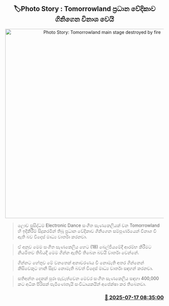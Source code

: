 <p align='center'><b><h2 align='center' title='Photo Story: Tomorrowland main stage destroyed by fire'>🏷Photo Story : Tomorrowland ප්‍රධාන වේදිකාව ගිනිගෙන විනාශ වෙයි</h2></b></p>
<p align='center'><img src='https://helakuru.sgp1.cdn.digitaloceanspaces.com/esana/images/lib/Tomorrowland-fff.jpg' width='600' alt='Photo Story: Tomorrowland main stage destroyed by fire'></p>

> ලොව ප්‍රසිද්ධම Electronic Dance සංගීත සැණකෙලියක් වන Tomorrowland හි ඉදිකිරීම් සිදුකරමින් තිබූ ප්‍රධාන වේදිකාව ගිනිගෙන සම්පූර්ණයෙන් විනාශ වී ඇති බව විදෙස් මාධ්‍ය වාර්තා කරනවා.

> ඒ අනුව මෙම සංගීත සැණකෙලිය හෙට (18) බෙල්ජියමේදී ආරම්භ කිරීමට නියමිතව තිබියදී මෙම ගින්න ඇතිවී තිබෙන බවයි වාර්තා වෙන්නේ.

> ගින්නට හේතුව මේ වනතෙක් අනාවරණය වී නොමැති අතර ගින්නෙන් කිසිවෙකුට හානි සිදුව නොමැති බවත් විදෙස් මාධ්‍ය වාර්තා සඳහන් කරනවා.

> සතිඅන්ත දෙකක් පුරා පැවැත්වෙන මෙවර සංගීත සැණකෙලිය සඳහා 400,000 කට අධික පිරිසක් පැමිණෙතැයි සංවිධායකයින් අපේක්ෂා කර තිබෙනවා.



<h3 align='right'><a href='https://www.helakuru.lk/esana/p/111925/'>📅 2025-07-17 08:35:00</a></h3>
